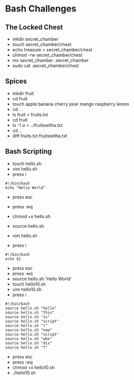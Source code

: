 # Bash Challenges

## The Locked Chest
* mkdir secret_chamber
* touch secret_chamber/chest
* echo treasure > secret_chamber/chest
* chmod -rw secret_chamber/chest
* mv secret_chamber .secret_chamber
* sudo cat .secret_chamber/chest

## Spices

* mkdir fruit
* cd fruit
* touch apple banana cherry pear mango raspberry lemon
* cd ..
* ls fruit > fruits.txt
* cd fruit
* ls -1 *a* > ../fruitswitha.txt
* cd ..
* diff fruits.txt fruitswitha.txt

## Bash Scripting

* touch hello.sh
* vim hello.sh
 * press i
```
#!/bin/bash
echo "Hello World"
```
 * press esc
 * press :wq

* chmod +x hello.sh
* source hello.sh
* vim hello.sh
 * press i
```
#!/bin/bash
echo $1
```
 * press esc
 * press :wq
* source hello.sh 'Hello World'
* touch hello10.sh
* vim hello10.sh
 * press i
```
#!/bin/bash
source hello.sh "hello"
source hello.sh "this"
source hello.sh "is"
source hello.sh "script"
source hello.sh "!"
source hello.sh "new"
source hello.sh "script"
source hello.sh "who"
source hello.sh "dis"
source hello.sh "?"
```
 * press esc
 * press :wq
* chmod +x hello10.sh
* ./hello10.sh

